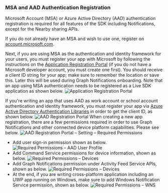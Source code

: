 ### MSA and AAD Authentication Registration

Microsoft Account (MSA) or Azure Active Directory (AAD) authentication registration is required for all features of the SDK including Notifications, except for the Nearby sharing APIs. 

If you do not already have an MSA and wish to use one, register on [account.microsoft.com](https://account.microsoft.com/account).

Next, if you are using MSA as the authentication and identity framework for your users, you must register your app with Microsoft by following the instructions on the [Application Registration Portal](https://apps.dev.microsoft.com/) (if you do not have a Microsoft developer account, you must create one first). You should receive a client ID string for your app; make sure to remember the location or save this. Later this will be used during Graph Notifications onboarding. 
Note that an app using MSA authentication needs to be registered as a Live SDK application as shown below.
![Application Registration Portal](../../notifications/media/msa_app_registration/app_registration_portal.png)

If you're writing an app that uses AAD as work account or school account authentication and identity framework, you must register your app via [Azure Active Directory Authentication Libraries](/azure/active-directory/develop/active-directory-authentication-libraries) in order to get the client ID, as shown below. 
 ![AAD Registration Portal](../../notifications/media/aad_registration_portal/aad_registration_portal.png)
When creating a new app registration, there are a few permissions required in order to use Graph Notifications and other connected device platform capabilities. Please see below. 
![AAD Registration Portal – Setting – Required Permissions](../../notifications/media/aad_registration_portal/aad_registration_portal_permissions.png)
* Add user sign-in permission shown as below.
![Required Permissions – AAD User Profile](../../notifications/media/aad_registration_portal/permissions_1_user.png)
* Add Command Service permissions for device information, shown as below.
![Required Permissions – Devices](../../notifications/media/aad_registration_portal/permissions_2_devices.png)
* Add Graph Notifications permission under Activity Feed Service APIs, shown as below.
![Required Permissions – Devices](../../notifications/media/aad_registration_portal/permissions_3_graph_notifications.png)
* At the end, if you are writing cross-platform application including an UWP app running on Windows, make sure to add Windows Notification Service permission, shown as below. 
![Required Permissions – WNS](../../notifications/media/aad_registration_portal/permissions_4_wns_push.png)